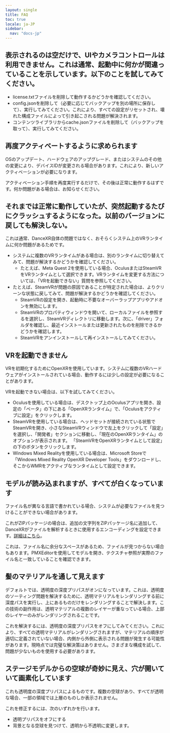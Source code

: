```yaml
---
layout: single
title: FAQ
toc: true
locale: ja-JP
sidebar:
  nav: "docs-jp"
---
```


## 表示されるのは空だけで、UIやカメラコントロールは利用できません。これは通常、起動中に何かが間違っていることを示しています。以下のことを試してみてください。
* license.txtファイルを削除して動作するかどうかを確認してください。
* config.jsonを削除して（必要に応じてバックアップを別の場所に保存して）、実行してみてください。これにより、すべての設定がリセットされ、壊れた構成ファイルによって引き起こされる問題が解決されます。
* コンテンツライブラリからcache.jsonファイルを削除して（バックアップを取って）、実行してみてください。


## 再度アクティベートするように求められます
OSのアップデート、ハードウェアのアップグレード、またはシステムのその他の変更により、デバイスIDが変更される場合があります。これにより、新しいアクティベーションが必要になります。

アクティベーション手順を再度実行するだけで、その後は正常に動作するはずです。何か問題がある場合は、お知らせください。


## それまでは正常に動作していたが、突然起動するたびにクラッシュするようになった。以前のバージョンに戻しても解決しない。
これは通常、DanceXR自体の問題ではなく、おそらくシステム上のVRランタイムに何か問題があるためです。
* システムに複数のVRランタイムがある場合は、別のランタイムに切り替えてみて、問題が解決するかどうかを確認してください。
  * たとえば、Meta Quest 2を使用している場合、OculusまたはSteamVRをVRランタイムとして選択できます。VRランタイムを変更する方法については、「VRを起動できない」質問を参照してください。
* たとえば、SteamVRが問題の原因であることが特定された場合は、よりクリーンな状態に戻してみて、問題が解決するかどうかを確認してください。
  * SteamVRの設定を開き、起動時に不要なオーバーラップアプリやアドオンを無効にします。
  * SteamVRのプロパティウィンドウを開いて、ローカルファイルを参照するを選択し、SteamVRディレクトリに移動します。次に、「driver」フォルダを確認し、最近インストールまたは更新されたものを削除できるかどうかを確認します。
  * SteamVRをアンインストールして再インストールしてみてください。


## VRを起動できません
VRを初期化するためにOpenXRを使用しています。システムに複数のVRハードウェアがインストールされている場合、動作するには少しの設定が必要になることがあります。

VRを起動できない場合は、以下を試してみてください。
* Oculusを使用している場合は、デスクトップ上のOculusアプリを開き、設定の「ベータ」の下にある「OpenXRランタイム」で、「Oculusをアクティブに設定」をクリックします。
* SteamVRを使用している場合は、ヘッドセットが接続されている状態でSteamVRを開き、小さなSteamVRウィンドウで左上をクリックして「設定」を選択し、「開発者」セクションに移動し、「現在のOpenXRランタイム」のオプションが表示されます。 「SteamVRをOpenXRランタイムとして設定」の下のボタンをクリックします。
* Windows Mixed Realityを使用している場合は、Microsoft Storeで「Windows Mixed Reality OpenXR Developer Tools」をダウンロードし、そこからWMRをアクティブなランタイムとして設定できます。


## モデルが読み込まれますが、すべてが白くなっています
ファイル名が異なる言語で書かれている場合、システムが必要なファイルを見つけることができない場合があります。

これがZIPパッケージの場合は、追加の文字列をZIPパッケージ名に追加して、DanceXRがファイルを解析するときに使用するエンコーディングを設定できます。[詳細はこちら](zip_format.md)。

これは、ファイル名に余分なスペースがあるため、ファイルが見つからない場合もあります。PMXEditorを使用してモデルを開き、テクスチャ参照が実際のファイル名と一致していることを確認できます。


## 髪のマテリアルを通して見えます
デフォルトでは、透明度の深度プリパスがオンになっています。これは、透明度のソーティング問題を解決するために、透明マテリアルをレンダリングする前に深度パスを実行し、上にあるものだけをレンダリングすることで解決します。この技術の副作用は、透明マテリアルの複数のレイヤーが重なっている場合、上部のレイヤーのみがレンダリングされることです。

これを解決するには、透明度の深度プリパスをオフにしてみてください。これにより、すべての透明マテリアルがレンダリングされますが、マテリアルの順序が適切に定義されていない場合、内側から外側に表示される問題が発生する可能性があります。現時点では完璧な解決策はありません。さまざまな構成を試して、問題が少ないものを使用する必要があります。


## ステージモデルからの空球が奇妙に見え、穴が開いていて画素化しています
これも透明度の深度プリパスによるものです。複数の空球があり、すべてが透明な場合、一部の領域では上層のものしか表示されません。

これを修正するには、次のいずれかを行います。
* 透明プリパスをオフにする
* 背景となる空球を見つけて、透明から不透明に変更します。